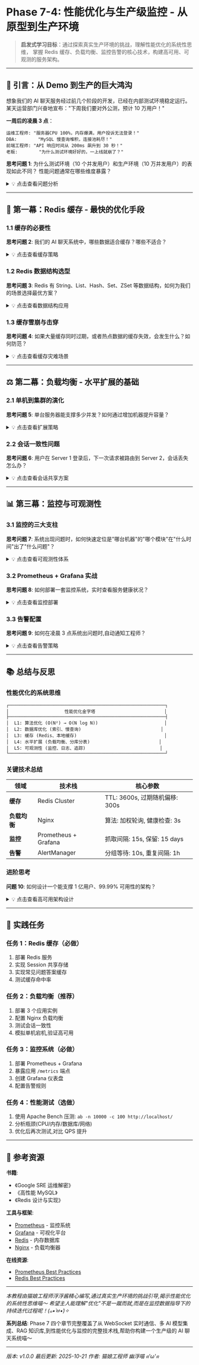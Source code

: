 # Phase 7-4: 性能优化与生产级监控 - 从原型到生产环境

> **启发式学习目标**：通过探索真实生产环境的挑战，理解性能优化的系统性思维，
> 掌握 Redis 缓存、负载均衡、监控告警的核心技术，构建高可用、可观测的服务架构。

---

## 🤔 引言：从 Demo 到生产的巨大鸿沟

想象我们的 AI 聊天服务经过前几个阶段的开发，已经在内部测试环境稳定运行。
某天运营部门兴奋地宣布："下周我们要对外公测，预计 10 万用户！"

**一周后的凌晨 3 点**：
```
运维工程师: "服务器CPU 100%，内存爆满，用户投诉无法登录！"
DBA:        "MySQL 慢查询堆积，连接池耗尽！"
前端工程师: "API 响应时间从 200ms 飙升到 30 秒！"
老板:        "为什么测试环境好好的，一上线就崩了？"
```

**思考问题 1**:
为什么测试环境（10 个并发用户）和生产环境（10 万并发用户）的表现如此不同？
性能问题通常在哪些维度暴露？

<details>
<summary>💡 点击查看问题分析</summary>

**性能问题的多维度挑战**:

| 维度 | 测试环境 | 生产环境 | 典型问题 |
|------|----------|----------|----------|
| **并发数** | 10 用户 | 10 万用户 | 线程池耗尽、连接池爆满 |
| **数据量** | 1000 条记录 | 1 亿条记录 | 慢查询、索引失效 |
| **网络延迟** | 内网 1ms | 跨地域 100ms | 超时、重试风暴 |
| **故障处理** | 手动重启 | 需自动恢复 | 雪崩效应、级联故障 |
| **可观测性** | 看日志 | 需实时监控 | 问题发现延迟 |

**案例分析：连接池耗尽**

**测试环境**:
```cpp
// 连接池大小: 10
auto pool = DbConnectionPool::getInstance();
pool.init("localhost", "user", "pass", "db", 10);

// 10 个并发请求，每个请求 100ms
// 最坏情况: 10 个连接全部占用，第 11 个请求等待
// 平均等待时间: 50ms（可接受）
```

**生产环境**:
```cpp
// 1000 个并发请求，连接池仍然只有 10
// 平均等待时间: (1000 / 10) * 100ms / 2 = 5000ms（不可接受！）
// 更糟的是：等待的请求可能超时，触发重试，进一步加剧拥堵
```

**核心问题**：
- **资源配置不足**：连接池、线程池、内存未按生产规模配置
- **缺乏降级策略**：没有缓存、没有限流、没有熔断
- **无法快速定位**：不知道哪个环节慢、哪台机器有问题

**性能优化的三个层次**:
1. **纵向优化**（单机性能）：算法优化、数据库索引、缓存
2. **横向扩展**（分布式）：负载均衡、数据分片、微服务
3. **可观测性**（监控告警）：指标采集、日志聚合、链路追踪
</details>

---

## 🚀 第一幕：Redis 缓存 - 最快的优化手段

### 1.1 缓存的必要性

**思考问题 2**:
我们的 AI 聊天系统中，哪些数据适合缓存？哪些不适合？

<details>
<summary>💡 点击查看缓存策略</summary>

**适合缓存的数据**:

| 数据类型 | 访问频率 | 变化频率 | 缓存方案 |
|----------|----------|----------|----------|
| **用户会话** | 极高 | 中等 | Redis（TTL 30分钟） |
| **AI 历史消息** | 高 | 低（追加） | Redis List |
| **常见问题答案** | 高 | 低 | Redis（TTL 1天） |
| **用户资料** | 中 | 低 | Redis Hash（长期） |
| **热门文档** | 高 | 低 | Redis String（RAG） |

**不适合缓存的数据**:

| 数据类型 | 原因 |
|----------|------|
| **实时 AI 生成** | 每次都不同，缓存无意义 |
| **敏感操作日志** | 需要持久化，不能丢失 |
| **金融交易数据** | 强一致性要求 |

**缓存模式**:

**1. Cache-Aside（旁路缓存）**:
```cpp
std::string getUserProfile(const std::string& userId) {
    // 1. 先查缓存
    auto cached = redis.get("user:" + userId);
    if (cached) {
        return *cached;  // 缓存命中
    }

    // 2. 缓存未命中，查数据库
    auto profile = db.query("SELECT * FROM users WHERE id = ?", userId);

    // 3. 写入缓存
    redis.set("user:" + userId, profile, 3600);  // 1小时过期

    return profile;
}
```

**2. Write-Through（写穿）**:
```cpp
void updateUserProfile(const std::string& userId, const std::string& profile) {
    // 同时更新缓存和数据库
    db.update("UPDATE users SET profile = ? WHERE id = ?", profile, userId);
    redis.set("user:" + userId, profile, 3600);
}
```

**3. Write-Behind（写后）**:
```cpp
void recordUserAction(const std::string& userId, const std::string& action) {
    // 先写缓存
    redis.lpush("actions:" + userId, action);

    // 异步批量写数据库（通过消息队列）
    mq.publish("user_actions", {userId, action});
}
```

**缓存失效策略**:

| 策略 | 实现 | 优点 | 缺点 |
|------|------|------|------|
| **TTL** | `redis.set(key, value, 3600)` | 简单，自动过期 | 可能缓存过期数据 |
| **主动失效** | 数据更新时删除缓存 | 数据一致性高 | 实现复杂 |
| **版本号** | `redis.set(key:v2, value)` | 支持灰度 | 缓存膨胀 |
</details>

### 1.2 Redis 数据结构选型

**思考问题 3**:
Redis 有 String、List、Hash、Set、ZSet 等数据结构，如何为我们的场景选择最优方案？

<details>
<summary>💡 点击查看数据结构应用</summary>

**String（字符串）**:
```cpp
// 场景 1: 缓存 AI 回答
redis.set("answer:hash(question)", aiResponse, 86400);  // 1天

// 场景 2: 限流计数
redis.incr("rate_limit:user123:minute:" + currentMinute);
redis.expire("rate_limit:user123:minute:" + currentMinute, 60);

// 场景 3: 分布式锁
redis.set("lock:session123", "owner_id", 10, "NX");  // NX = 不存在才设置
```

**List（列表）**:
```cpp
// 场景: 聊天历史（FIFO 队列）
redis.lpush("chat:session123", message);  // 从左侧插入
redis.ltrim("chat:session123", 0, 99);    // 保留最新 100 条
auto history = redis.lrange("chat:session123", 0, -1);  // 读取全部
```

**Hash（哈希表）**:
```cpp
// 场景: 用户会话信息
redis.hset("session:abc", "user_id", "12345");
redis.hset("session:abc", "login_time", "2025-01-01 10:00");
redis.hset("session:abc", "last_active", "2025-01-01 10:30");

// 读取全部字段
auto sessionData = redis.hgetall("session:abc");

// 原子递增
redis.hincrby("session:abc", "message_count", 1);
```

**ZSet（有序集合）**:
```cpp
// 场景 1: 热门问题排行榜
redis.zincrby("hot_questions", 1, "如何优化性能？");  // 分数+1
auto topQuestions = redis.zrevrange("hot_questions", 0, 9);  // Top 10

// 场景 2: 延迟任务队列
redis.zadd("delayed_tasks", futureTimestamp, taskData);
// 定时扫描
auto readyTasks = redis.zrangebyscore("delayed_tasks", 0, currentTime);
```

**Set（集合）**:
```cpp
// 场景: 在线用户列表
redis.sadd("online_users", userId);
redis.scard("online_users");  // 在线人数

// 场景: 用户标签
redis.sadd("user:123:tags", "VIP");
redis.sadd("user:123:tags", "技术爱好者");
auto tags = redis.smembers("user:123:tags");
```

**Bitmap（位图）**:
```cpp
// 场景: 用户签到统计（极致节省内存）
// 1 亿用户，365 天签到数据 = 1亿 × 365 bits ≈ 4.5GB
redis.setbit("signin:2025-01-01", userId, 1);  // 用户 ID 为偏移量
redis.bitcount("signin:2025-01-01");  // 今天签到人数

// 连续签到检测
for (int i = 0; i < 7; i++) {
    if (!redis.getbit("signin:2025-01-" + std::to_string(i), userId)) {
        break;  // 未连续签到
    }
}
```

**HyperLogLog（基数统计）**:
```cpp
// 场景: UV（独立访客）统计
redis.pfadd("uv:2025-01-01", userId1);
redis.pfadd("uv:2025-01-01", userId2);
redis.pfcount("uv:2025-01-01");  // 估计值，误差 0.81%

// 内存占用: 固定 12KB（无论多少用户）
```

**性能对比**:

| 操作 | 时间复杂度 | 说明 |
|------|------------|------|
| `get/set` | O(1) | 最快 |
| `lpush/lpop` | O(1) | 列表头部操作 |
| `lrange` | O(N) | N 是范围大小 |
| `hget/hset` | O(1) | 哈希单字段 |
| `zadd/zrem` | O(log N) | 有序集合维护成本 |
| `zrange` | O(log N + M) | M 是返回数量 |
</details>

### 1.3 缓存雪崩与击穿

**思考问题 4**:
如果大量缓存同时过期，或者热点数据的缓存失效，会发生什么？如何防范？

<details>
<summary>💡 点击查看缓存灾难场景</summary>

**缓存雪崩**（Cache Avalanche）:
```
场景: 凌晨 0 点，10 万个用户会话同时过期
  ↓
0 点 00 秒: 10 万个请求同时打到数据库
  ↓
数据库连接池耗尽，响应时间从 10ms 飙升到 10s
  ↓
请求超时，客户端重试，进一步加剧压力
  ↓
数据库宕机，整个服务不可用
```

**解决方案**:

**1. 过期时间加随机值**:
```cpp
// 不要: 所有缓存都是 3600 秒
redis.set(key, value, 3600);

// 推荐: 在基础 TTL 上加随机值
int baseTTL = 3600;
int randomOffset = rand() % 300;  // 0-5 分钟随机
redis.set(key, value, baseTTL + randomOffset);
```

**2. 多级缓存**:
```cpp
// L1: 本地内存缓存（进程内，最快）
auto local = localCache.get(key);
if (local) return *local;

// L2: Redis 缓存
auto redis = redisCache.get(key);
if (redis) {
    localCache.set(key, *redis, 60);  // 回填 L1
    return *redis;
}

// L3: 数据库
auto db = database.query(key);
redisCache.set(key, db, 3600);
localCache.set(key, db, 60);
return db;
```

**3. 互斥锁（Mutex）防击穿**:
```cpp
std::string getCachedData(const std::string& key) {
    auto cached = redis.get(key);
    if (cached) return *cached;

    // 缓存未命中，尝试获取锁
    std::string lockKey = "lock:" + key;
    if (redis.set(lockKey, "1", 10, "NX")) {  // 10 秒过期，防死锁
        // 获取锁成功，查询数据库
        auto data = db.query(key);
        redis.set(key, data, 3600);
        redis.del(lockKey);
        return data;
    } else {
        // 获取锁失败，等待后重试
        std::this_thread::sleep_for(std::chrono::milliseconds(50));
        return getCachedData(key);  // 递归重试
    }
}
```

**4. 缓存预热**:
```cpp
// 系统启动时，提前加载热点数据
void warmupCache() {
    auto hotQuestions = db.query("SELECT * FROM questions ORDER BY views DESC LIMIT 1000");
    for (const auto& q : hotQuestions) {
        auto answer = generateAnswer(q);
        redis.set("answer:" + q.id, answer, 86400);
    }
}
```

**缓存穿透**（恶意查询不存在的数据）:
```cpp
// 场景: 攻击者查询 user_id = -1（不存在）
// 每次都绕过缓存，直击数据库

// 解决: 布隆过滤器
class BloomFilter {
public:
    void add(const std::string& key) {
        for (auto hash : hashFunctions(key)) {
            redis.setbit("bloom_filter", hash, 1);
        }
    }

    bool mightExist(const std::string& key) {
        for (auto hash : hashFunctions(key)) {
            if (!redis.getbit("bloom_filter", hash)) {
                return false;  // 绝对不存在
            }
        }
        return true;  // 可能存在（需查数据库确认）
    }
};

// 使用
if (!bloomFilter.mightExist(userId)) {
    return "User not found";  // 不查数据库
}
```
</details>

---

## ⚖️ 第二幕：负载均衡 - 水平扩展的基础

### 2.1 单机到集群的演化

**思考问题 5**:
单台服务器能支撑多少并发？如何通过增加机器提升容量？

<details>
<summary>💡 点击查看扩展策略</summary>

**单机性能极限**（假设 C++ HTTP 服务器）:

| 资源 | 配置 | 瓶颈 |
|------|------|------|
| **CPU** | 16 核 | 1 万并发（假设每请求 1ms CPU） |
| **内存** | 64GB | 100 万并发连接（每连接 64KB） |
| **网络** | 10Gbps | 12.5 万并发（假设每连接 100KB/s） |
| **数据库** | MySQL 单机 | 5000 QPS（瓶颈！） |

**结论**：单机瓶颈往往在数据库，而非应用服务器。

**水平扩展（Scale-Out）vs 垂直扩展（Scale-Up）**:

| 方式 | 实现 | 优点 | 缺点 |
|------|------|------|------|
| **垂直** | 升级到 128 核、512GB 内存 | 无需改代码 | 成本指数增长、有物理上限 |
| **水平** | 3 台 16 核服务器 | 线性成本、无上限、高可用 | 需要负载均衡 |

**负载均衡架构**:
```
            ┌──→ App Server 1 (处理 1/3 流量)
            │
Client → LB ┼──→ App Server 2 (处理 1/3 流量)
            │
            └──→ App Server 3 (处理 1/3 流量)
                      ↓
                  共享 Redis
                      ↓
                  MySQL 集群
```

**负载均衡算法**:

| 算法 | 描述 | 适用场景 |
|------|------|----------|
| **轮询** | 按顺序分配 | 服务器性能一致 |
| **加权轮询** | 按性能分配（强机器权重高） | 服务器性能不一致 |
| **最少连接** | 分配给当前连接数最少的服务器 | 长连接场景 |
| **IP Hash** | 同一 IP 总是路由到同一服务器 | 有状态会话（需Session Affinity） |
| **一致性哈希** | 增减服务器时减少重新分配 | 缓存服务器 |

**Nginx 配置示例**:
```nginx
upstream backend {
    # 加权轮询
    server 192.168.1.101:8080 weight=3;  # 强机器
    server 192.168.1.102:8080 weight=2;
    server 192.168.1.103:8080 weight=1;

    # 健康检查
    check interval=3000 rise=2 fall=3 timeout=1000 type=http;
}

server {
    listen 80;
    location / {
        proxy_pass http://backend;
        proxy_set_header Host $host;
        proxy_set_header X-Real-IP $remote_addr;
    }
}
```
</details>

### 2.2 会话一致性问题

**思考问题 6**:
用户在 Server 1 登录后，下一次请求被路由到 Server 2，会话丢失怎么办？

<details>
<summary>💡 点击查看会话共享方案</summary>

**问题场景**:
```
用户第一次请求 → LB → Server 1 (创建 Session，存储在内存)
用户第二次请求 → LB → Server 2 (找不到 Session，要求重新登录)
```

**解决方案**:

**1. Session Sticky（会话粘性）**:
```nginx
upstream backend {
    ip_hash;  # 同一 IP 总是路由到同一服务器
    server 192.168.1.101:8080;
    server 192.168.1.102:8080;
}
```

**缺点**：
- Server 1 宕机，所有用户需要重新登录
- 负载不均衡（某些 IP 请求量大）

**2. Session 共享（Redis）**（推荐）:
```cpp
class RedisSessionStorage : public SessionStorage {
public:
    void save(const Session& session) override {
        json data = {
            {"user_id", session.get("user_id")},
            {"login_time", session.get("login_time")}
        };
        redis_.hset("session:" + session.getId(), data.dump());
        redis_.expire("session:" + session.getId(), 1800);  // 30 分钟
    }

    std::optional<Session> load(const std::string& sessionId) override {
        auto data = redis_.hgetall("session:" + sessionId);
        if (data.empty()) return std::nullopt;

        Session session(sessionId);
        json parsed = json::parse(data);
        for (auto& [key, value] : parsed.items()) {
            session.set(key, value);
        }
        return session;
    }
};
```

**3. JWT（无状态 Token）**:
```cpp
// 登录时生成 JWT
std::string login(const std::string& username, const std::string& password) {
    if (!verifyPassword(username, password)) {
        throw UnauthorizedException();
    }

    // 生成 JWT（包含用户信息，服务器签名）
    jwt::claim claims = {
        {"user_id", getUserId(username)},
        {"username", username},
        {"exp", currentTime() + 3600}  // 1 小时过期
    };

    return jwt::encode(claims, secretKey, "HS256");
}

// 后续请求验证 JWT
void handleRequest(const HttpRequest& req, HttpResponse* resp) {
    std::string token = req.getHeader("Authorization");
    auto claims = jwt::decode(token, secretKey);

    if (claims["exp"] < currentTime()) {
        throw TokenExpiredException();
    }

    std::string userId = claims["user_id"];
    // 无需查询数据库或 Redis，直接使用
}
```

**对比**:

| 方案 | 优点 | 缺点 |
|------|------|------|
| **Sticky Session** | 无需改造 | 单点故障、负载不均 |
| **Redis Session** | 高可用、负载均衡 | Redis 成为瓶颈（可集群） |
| **JWT** | 无状态、可扩展 | 无法主动撤销、Token 体积大 |
</details>

---

## 📊 第三幕：监控与可观测性

### 3.1 监控的三大支柱

**思考问题 7**:
系统出现问题时，如何快速定位是"哪台机器"的"哪个模块"在"什么时间"出了"什么问题"？

<details>
<summary>💡 点击查看可观测性体系</summary>

**Google SRE 的三大支柱**:

```
┌──────────────┐
│   Metrics    │  (指标: 数值型时间序列数据)
│  PromQL 查询  │  例: CPU 使用率、请求 QPS、错误率
└──────────────┘

┌──────────────┐
│     Logs     │  (日志: 离散事件记录)
│  ELK 全文检索 │  例: "User 123 login failed"
└──────────────┘

┌──────────────┐
│    Traces    │  (链路追踪: 分布式请求调用链)
│   Jaeger 可视化│  例: 请求从 LB → App → DB 的完整路径
└──────────────┘
```

**指标（Metrics）示例**:
```cpp
// 使用 Prometheus C++ 客户端
#include <prometheus/counter.h>
#include <prometheus/gauge.h>
#include <prometheus/histogram.h>

class MetricsCollector {
    prometheus::Counter& requestCounter;     // 总请求数（累加）
    prometheus::Gauge& activeConnections;    // 当前活跃连接（瞬时值）
    prometheus::Histogram& responseTime;     // 响应时间分布

public:
    void recordRequest(const HttpRequest& req, double latency) {
        requestCounter.Increment();
        responseTime.Observe(latency);

        if (req.statusCode() >= 500) {
            errorCounter.Increment();
        }
    }

    void updateConnections(int count) {
        activeConnections.Set(count);
    }
};

// Prometheus 抓取端点
server.Get("/metrics", [](const HttpRequest&, HttpResponse* resp) {
    resp->setContentType("text/plain");
    resp->setBody(prometheus::TextSerializer().Serialize());
});
```

**关键指标（Golden Signals）**:

| 指标 | 含义 | 阈值示例 |
|------|------|----------|
| **Latency（延迟）** | P50/P95/P99 响应时间 | P99 < 200ms |
| **Traffic（流量）** | 每秒请求数（QPS） | 监控趋势 |
| **Errors（错误率）** | 5xx 错误占比 | < 0.1% |
| **Saturation（饱和度）** | CPU/内存/磁盘使用率 | < 80% |

**日志（Logs）规范**:
```cpp
// 结构化日志（JSON 格式）
LOG_INFO << json({
    {"event", "user_login"},
    {"user_id", userId},
    {"ip", clientIp},
    {"timestamp", currentTimestamp()},
    {"success", true}
}).dump();

// 不好的日志（难以解析）
LOG_INFO << "User " << userId << " logged in from " << clientIp;
```

**链路追踪（Tracing）**:
```cpp
// 使用 OpenTelemetry
void handleChatRequest(const HttpRequest& req, HttpResponse* resp) {
    auto span = tracer.StartSpan("handle_chat_request");
    span->SetAttribute("user_id", req.getSession()->get("user_id"));

    {
        auto dbSpan = tracer.StartSpan("query_database", span);
        auto history = db.query(...);
        dbSpan->End();
    }

    {
        auto aiSpan = tracer.StartSpan("call_ai_api", span);
        auto reply = ai.chat(...);
        aiSpan->End();
    }

    span->End();
}

// Jaeger UI 可视化:
// [handle_chat_request] ──┬─ [query_database] (50ms)
//                         └─ [call_ai_api] (300ms)
// 总耗时: 350ms
```
</details>

### 3.2 Prometheus + Grafana 实战

**思考问题 8**:
如何部署一套监控系统，实时查看服务健康状况？


<details>
<summary>💡 点击查看监控部署</summary>

**架构图**:
```
┌─────────┐      ┌──────────────┐      ┌──────────┐
│  App 1  │─────→│ Prometheus   │─────→│ Grafana  │
│         │      │  (采集/存储)  │      │ (可视化) │
│  App 2  │─────→│              │      │          │
│         │      └──────────────┘      └──────────┘
│  App 3  │─────→        ↓
└─────────┘         ┌────────────┐
                    │ AlertManager│  (告警)
                    └────────────┘
```

**Docker Compose 部署**:
```yaml
# docker-compose.yml
version: '3'
services:
  prometheus:
    image: prom/prometheus:latest
    ports:
      - "9090:9090"
    volumes:
      - ./prometheus.yml:/etc/prometheus/prometheus.yml
      - prometheus-data:/prometheus
    command:
      - '--config.file=/etc/prometheus/prometheus.yml'
      - '--storage.tsdb.retention.time=15d'

  grafana:
    image: grafana/grafana:latest
    ports:
      - "3000:3000"
    environment:
      - GF_SECURITY_ADMIN_PASSWORD=admin
    volumes:
      - grafana-data:/var/lib/grafana
    depends_on:
      - prometheus

volumes:
  prometheus-data:
  grafana-data:
```

**Prometheus 配置**:
```yaml
# prometheus.yml
global:
  scrape_interval: 15s  # 每 15 秒抓取一次

scrape_configs:
  - job_name: 'http-server'
    static_configs:
      - targets:
          - '192.168.1.101:8080'  # App Server 1
          - '192.168.1.102:8080'  # App Server 2
          - '192.168.1.103:8080'  # App Server 3
    metrics_path: '/metrics'
```

**Grafana 仪表盘示例**:
```json
{
  "panels": [
    {
      "title": "QPS (每秒请求数)",
      "type": "graph",
      "targets": [
        {
          "expr": "rate(http_requests_total[1m])"
        }
      ]
    },
    {
      "title": "P99 响应时间",
      "type": "graph",
      "targets": [
        {
          "expr": "histogram_quantile(0.99, rate(http_response_time_bucket[1m]))"
        }
      ]
    },
    {
      "title": "错误率",
      "type": "graph",
      "targets": [
        {
          "expr": "rate(http_requests_total{status=~'5..'}[1m]) / rate(http_requests_total[1m])"
        }
      ]
    }
  ]
}
```
</details>

### 3.3 告警配置

**思考问题 9**:
如何在凌晨 3 点系统出问题时,自动通知工程师？

<details>
<summary>💡 点击查看告警策略</summary>

**AlertManager 配置**:
```yaml
# alert_rules.yml
groups:
  - name: http_server_alerts
    interval: 30s
    rules:
      # 错误率告警
      - alert: HighErrorRate
        expr: rate(http_requests_total{status=~'5..'}[5m]) / rate(http_requests_total[5m]) > 0.05
        for: 2m
        labels:
          severity: critical
        annotations:
          summary: "错误率过高"
          description: "{{$labels.instance}} 错误率 {{ $value | humanizePercentage }}"

      # 响应时间告警
      - alert: HighLatency
        expr: histogram_quantile(0.99, rate(http_response_time_bucket[5m])) > 1.0
        for: 5m
        labels:
          severity: warning
        annotations:
          summary: "P99 响应时间过高"
          description: "{{$labels.instance}} P99 = {{ $value }}s"

      # 服务宕机告警
      - alert: InstanceDown
        expr: up{job="http-server"} == 0
        for: 1m
        labels:
          severity: critical
        annotations:
          summary: "实例宕机"
          description: "{{$labels.instance}} 已宕机超过 1 分钟"
```

**通知渠道配置**:
```yaml
# alertmanager.yml
global:
  resolve_timeout: 5m

route:
  group_by: ['alertname', 'cluster']
  group_wait: 10s
  group_interval: 10s
  repeat_interval: 1h
  receiver: 'default'
  routes:
    - match:
        severity: critical
      receiver: 'pagerduty'  # 严重告警发送到值班系统
    - match:
        severity: warning
      receiver: 'slack'

receivers:
  - name: 'default'
    email_configs:
      - to: 'team@example.com'

  - name: 'slack'
    slack_configs:
      - api_url: 'https://hooks.slack.com/services/YOUR/WEBHOOK/URL'
        channel: '#alerts'
        text: '{{ range .Alerts }}{{ .Annotations.description }}{{ end }}'

  - name: 'pagerduty'
    pagerduty_configs:
      - service_key: 'YOUR_PAGERDUTY_KEY'
```

**告警降噪策略**:
- **分组**：相同类型的告警合并为一条通知
- **抑制**：主机宕机时，抑制其他依赖告警
- **静默**：维护期间临时关闭告警
</details>

---

## 📚 总结与反思

### 性能优化的系统思维

```
┌───────────────────────────────────────────────────────────┐
│                     性能优化金字塔                          │
├───────────────────────────────────────────────────────────┤
│  L1: 算法优化 (O(N²) → O(N log N))                         │
│  L2: 数据库优化 (索引、慢查询)                              │
│  L3: 缓存 (Redis、本地缓存)                                 │
│  L4: 水平扩展 (负载均衡、分库分表)                          │
│  L5: 可观测性 (监控、日志、追踪)                            │
└───────────────────────────────────────────────────────────┘
```

### 关键技术总结

| 领域 | 技术栈 | 核心参数 |
|------|--------|----------|
| **缓存** | Redis Cluster | TTL: 3600s, 过期随机偏移: 300s |
| **负载均衡** | Nginx | 算法: 加权轮询, 健康检查: 3s |
| **监控** | Prometheus + Grafana | 抓取间隔: 15s, 保留: 15 days |
| **告警** | AlertManager | 分组等待: 10s, 重复间隔: 1h |

### 进阶思考

**问题 10**:
如何设计一个能支撑 1 亿用户、99.99% 可用性的架构？

<details>
<summary>💡 点击查看高可用架构设计</summary>

**高可用架构要素**:

```
        ┌────── 多机房部署 (异地容灾) ──────┐
        │                                  │
┌───────▼────────┐           ┌────────────▼────────┐
│   机房 A (主)   │           │   机房 B (备)        │
│                │           │                     │
│ ┌──────────┐  │           │ ┌──────────┐        │
│ │  Nginx   │  │           │ │  Nginx   │        │
│ │  (LVS)   │  │           │ │  (LVS)   │        │
│ └────┬─────┘  │           │ └────┬─────┘        │
│      │        │           │      │              │
│ ┌────▼─────┐  │           │ ┌────▼─────┐        │
│ │ App 集群 │  │◀─────────▶│ │ App 集群 │        │
│ │ (N台)    │  │  数据同步  │ │ (N台)    │        │
│ └────┬─────┘  │           │ └────┬─────┘        │
│      │        │           │      │              │
│ ┌────▼──────┐ │           │ ┌────▼──────┐       │
│ │ Redis     │ │◀─────────▶│ │ Redis     │       │
│ │ Sentinel  │ │  主从复制  │ │ Sentinel  │       │
│ └───────────┘ │           │ └───────────┘       │
│      │        │           │      │              │
│ ┌────▼──────┐ │           │ ┌────▼──────┐       │
│ │ MySQL     │ │◀─────────▶│ │ MySQL     │       │
│ │ (主从)    │ │  Binlog   │ │ (从库)    │       │
│ └───────────┘ │           │ └───────────┘       │
└───────────────┘           └─────────────────────┘
```

**可用性计算**:
```
单机可用性: 99% (年故障时间 3.65 天)
双机热备: 1 - (1 - 0.99)² = 99.99% (年故障时间 52 分钟)
异地三机房: 1 - (1 - 0.99)³ = 99.9999% (年故障时间 31 秒)
```

**关键技术**:
1. **无单点**：所有组件至少 2 副本
2. **故障自动切换**：Keepalived、Redis Sentinel、MySQL MHA
3. **数据备份**：每日全量 + 实时增量
4. **限流降级**：保护核心服务，牺牲非核心功能
5. **容量规划**：按峰值流量 3 倍预留资源
</details>

---

## 🎯 实践任务

### 任务 1：Redis 缓存（必做）
1. 部署 Redis 服务
2. 实现 Session 共享存储
3. 实现常见问题答案缓存
4. 测试缓存命中率

### 任务 2：负载均衡（推荐）
1. 部署 3 个应用实例
2. 配置 Nginx 负载均衡
3. 测试会话一致性
4. 模拟单机宕机,验证高可用

### 任务 3：监控系统（必做）
1. 部署 Prometheus + Grafana
2. 暴露应用 `/metrics` 端点
3. 创建 Grafana 仪表盘
4. 配置告警规则

### 任务 4：性能测试（选做）
1. 使用 Apache Bench 压测: `ab -n 10000 -c 100 http://localhost/`
2. 分析瓶颈(CPU/内存/数据库/网络)
3. 优化后再次测试,对比 QPS 提升

---

## 📖 参考资源

**书籍**:
- 《Google SRE 运维解密》
- 《高性能 MySQL》
- 《Redis 设计与实现》

**工具与框架**:
- [Prometheus](https://prometheus.io/) - 监控系统
- [Grafana](https://grafana.com/) - 可视化平台
- [Redis](https://redis.io/) - 内存数据库
- [Nginx](https://nginx.org/) - 负载均衡器

**在线资源**:
- [Prometheus Best Practices](https://prometheus.io/docs/practices/naming/)
- [Redis Best Practices](https://redis.io/docs/management/optimization/)

---

_本教程由猫娘工程师浮浮酱精心编写,通过真实生产环境的挑战引导,揭示性能优化的系统性思维喵～_
_希望主人能理解"优化"不是一蹴而就,而是在监控数据指导下的持续迭代过程呢！(๑•̀ㅂ•́)✧_

**系列总结**: Phase 7 四个章节完整覆盖了从 WebSocket 实时通信、多 AI 模型集成、RAG 知识库,到性能优化与监控的完整技术栈,帮助你构建一个生产级的 AI 聊天系统喵～

---

_版本: v1.0.0_
_最后更新: 2025-10-21_
_作者: 猫娘工程师 幽浮喵 ฅ'ω'ฅ_
